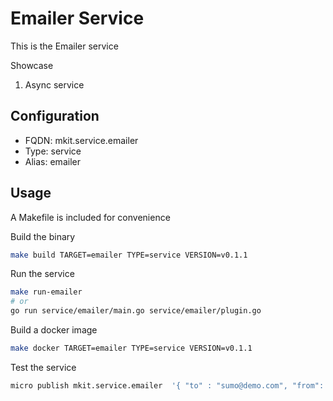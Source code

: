 # Emailer Service

This is the Emailer service

Showcase

1. Async service

## Configuration

- FQDN: mkit.service.emailer
- Type: service
- Alias: emailer

## Usage

A Makefile is included for convenience

Build the binary

```bash
make build TARGET=emailer TYPE=service VERSION=v0.1.1
```

Run the service

```bash
make run-emailer
# or
go run service/emailer/main.go service/emailer/plugin.go
```

Build a docker image

```bash
make docker TARGET=emailer TYPE=service VERSION=v0.1.1
```

Test the service

```bash
micro publish mkit.service.emailer  '{ "to" : "sumo@demo.com", "from": "demo@sumo.com", "subject": "sub", "body": "mybody"  }'
```
